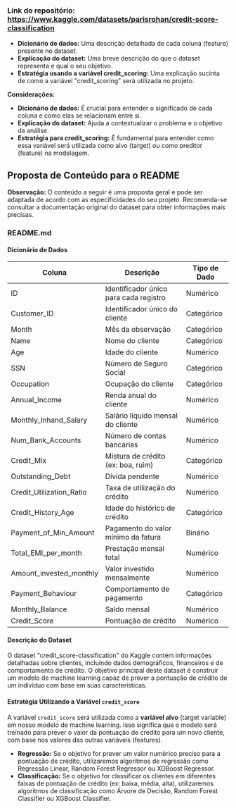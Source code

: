 
### Link do repositório: https://www.kaggle.com/datasets/parisrohan/credit-score-classification

* **Dicionário de dados:** Uma descrição detalhada de cada coluna (feature) presente no dataset.
* **Explicação do dataset:** Uma breve descrição do que o dataset representa e qual o seu objetivo.
* **Estratégia usando a variável credit_scoring:** Uma explicação sucinta de como a variável "credit_scoring" será utilizada no projeto.

**Considerações:**

* **Dicionário de dados:** É crucial para entender o significado de cada coluna e como elas se relacionam entre si.
* **Explicação do dataset:** Ajuda a contextualizar o problema e o objetivo da análise.
* **Estratégia para credit_scoring:** É fundamental para entender como essa variável será utilizada como alvo (target) ou como preditor (feature) na modelagem.

## **Proposta de Conteúdo para o README**

**Observação:** O conteúdo a seguir é uma proposta geral e pode ser adaptada de acordo com as especificidades do seu projeto. Recomenda-se consultar a documentação original do dataset para obter informações mais precisas.

### **README.md**

#### **Dicionário de Dados**

| Coluna | Descrição | Tipo de Dado |
|---|---|---|
| ID | Identificador único para cada registro | Numérico |
| Customer_ID | Identificador único do cliente | Categórico |
| Month | Mês da observação | Categórico |
| Name | Nome do cliente | Categórico |
| Age | Idade do cliente | Numérico |
| SSN | Número de Seguro Social | Categórico |
| Occupation | Ocupação do cliente | Categórico |
| Annual_Income | Renda anual do cliente | Numérico |
| Monthly_Inhand_Salary | Salário líquido mensal do cliente | Numérico |
| Num_Bank_Accounts | Número de contas bancárias | Numérico |
| Credit_Mix | Mistura de crédito (ex: boa, ruim) | Categórico |
| Outstanding_Debt | Dívida pendente | Numérico |
| Credit_Utilization_Ratio | Taxa de utilização do crédito | Numérico |
| Credit_History_Age | Idade do histórico de crédito | Categórico |
| Payment_of_Min_Amount | Pagamento do valor mínimo da fatura | Binário |
| Total_EMI_per_month | Prestação mensal total | Numérico |
| Amount_invested_monthly | Valor investido mensalmente | Numérico |
| Payment_Behaviour | Comportamento de pagamento | Categórico |
| Monthly_Balance | Saldo mensal | Numérico |
| Credit_Score | Pontuação de crédito | Numérico |


#### **Descrição do Dataset**

O dataset "credit_score-classification" do Kaggle contém informações detalhadas sobre clientes, incluindo dados demográficos, financeiros e de comportamento de crédito. O objetivo principal deste dataset é construir um modelo de machine learning capaz de prever a pontuação de crédito de um indivíduo com base em suas características. 

#### **Estratégia Utilizando a Variável `credit_score`**

A variável `credit_score` será utilizada como a **variável alvo** (target variable) em nosso modelo de machine learning. Isso significa que o modelo será treinado para prever o valor da pontuação de crédito para um novo cliente, com base nos valores das outras variáveis (features).


* **Regressão:** Se o objetivo for prever um valor numérico preciso para a pontuação de crédito, utilizaremos algoritmos de regressão como Regressão Linear, Random Forest Regressor ou XGBoost Regressor.
* **Classificação:** Se o objetivo for classificar os clientes em diferentes faixas de pontuação de crédito (ex: baixa, média, alta), utilizaremos algoritmos de classificação como Árvore de Decisão, Random Forest Classifier ou XGBoost Classifier.


